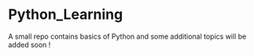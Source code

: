 # Python_Learning
A small repo contains basics of Python and some additional topics will be added soon !
